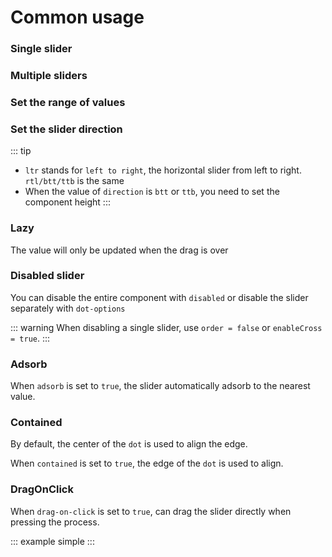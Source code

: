 # Common usage

### Single slider

<example :value="example1"></example>

### Multiple sliders

<example :value="example2"></example>

### Set the range of values

<example :value="example3"></example>

### Set the slider direction

<example :value="example4"></example>

::: tip
  - `ltr` stands for `left to right`, the horizontal slider from left to right. `rtl/btt/ttb` is the same
  - When the value of `direction` is `btt` or `ttb`, you need to set the component height
:::

### Lazy

The value will only be updated when the drag is over

<example :value="example5"></example>

<example :value="example_lazy_but_with_current_values"></example>

### Disabled slider

You can disable the entire component with `disabled` or disable the slider separately with `dot-options`

<example :value="example6"></example>

::: warning
  When disabling a single slider, use `order = false` or `enableCross = true`.
:::

### Adsorb

When `adsorb` is set to `true`, the slider automatically adsorb to the nearest value.

<example :value="example7"></example>

### Contained

By default, the center of the `dot` is used to align the edge.

When `contained` is set to `true`, the edge of the `dot` is used to align.

<example :value="example8"></example>

### DragOnClick

When `drag-on-click` is set to `true`, can drag the slider directly when pressing the process.

<example :value="example9"></example>

::: example simple :::
